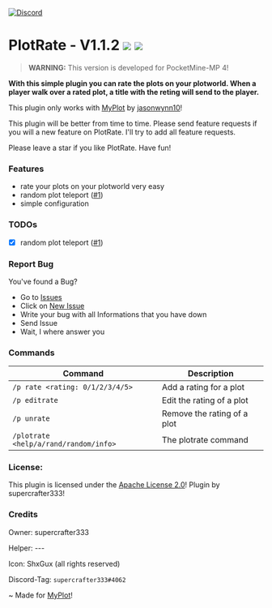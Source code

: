 [![Discord](https://img.shields.io/badge/chat-on%20discord-7289da.svg)](https://discord.gg/ca6cWPpERp)
# PlotRate - V1.1.2   [![](https://poggit.pmmp.io/shield.state/PlotRate)](https://poggit.pmmp.io/p/theSpawn) [![](https://poggit.pmmp.io/shield.dl.total/PlotRate)](https://poggit.pmmp.io/p/PlotRate)

> **WARNING:** This version is developed for PocketMine-MP 4!

**With this simple plugin you can rate the plots on your plotworld. When a player walk over a rated plot, a title with the reting will send to the player.**

This plugin only works with [MyPlot](https://poggit.pmmp.io/p/MyPlot) by [jasonwynn10](https://github.com/jasonwynn10)!

This plugin will be better from time to time. Please send feature requests if you will a new feature on PlotRate. I'll try to add all feature requests.

Please leave a star if you like PlotRate. Have fun!

### Features
- rate your plots on your plotworld very easy
- random plot teleport ([#1](https://github.com/supercrafter333/PlotRate/issues/1))
- simple configuration

### TODOs
- [X] random plot teleport ([#1](https://github.com/supercrafter333/PlotRate/issues/1))

### Report Bug
You've found a Bug?
- Go to [Issues](https://github.com/supercrafter333/PlotRate/issues)
- Click on [New Issue](https://github.com/supercrafter333/PlotRate/issues/new/choose)
- Write your bug with all Informations that you have down
- Send Issue
- Wait, I where answer you

### Commands
|**Command**|**Description**|
|-----------|---------------|
|`/p rate <rating: 0/1/2/3/4/5>`|Add a rating for a plot|
|`/p editrate`|Edit the rating of a plot|
|`/p unrate`|Remove the rating of a plot|
|`/plotrate <help/a/rand/random/info>`|The plotrate command|

### License:
This plugin is licensed under the [Apache License 2.0](/LICENSE)! Plugin by supercrafter333!

### Credits

Owner: supercrafter333

Helper: ---

Icon: ShxGux (all rights reserved)

Discord-Tag: `supercrafter333#4062`

~ Made for [MyPlot](https://poggit.pmmp.io/p/MyPlot)!
